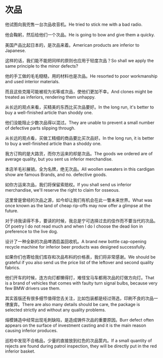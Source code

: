 # 次品

<p><span class="chinese">他试图向我兜售一台次品收音机。</span><span class="english">He tried to stick me with a bad radio.</span></p>

<p><span class="chinese">他会鞠躬，然后给他们一个次品。</span><span class="english">He is going to bow and give them a quicky.</span></p>

<p><span class="chinese">美国产品比起日本的，是次品来着。</span><span class="english">American products are inferior to Japanese.</span></p>

<p><span class="chinese">这样的话，我们能不能把同样的原则也应用于轻度次品？</span><span class="english">So shall we apply the same principle to the minor defects?</span></p>

<p><span class="chinese">他的手工做的毛毛糙糙，用的材料也是次品。</span><span class="english">He resorted to poor workmanship and used interior materials.</span></p>

<p><span class="chinese">而且这些克隆可能被视为劣等或次品，使他们更加不幸。</span><span class="english">And clones might be treated as inferiors, rendering them unhappy.</span></p>

<p><span class="chinese">从长远的观点来看，买精美的东西比买次品要好。</span><span class="english">In the long run, it's better to buy a well-finished article than shoddy one.</span></p>

<p><span class="chinese">他们没能阻止少数次品得以混过。</span><span class="english">They are unable to prevent a small number of defective parts slipping through.</span></p>

<p><span class="chinese">从长远的观点看，买做工精细的商品要比买次品好。</span><span class="english">In the long run, it is better to buy a well-finished article than a shoddy one.</span></p>

<p><span class="chinese">我方订购的是大路货，而你方运来的却是次品。</span><span class="english">The goods we ordered are of average quality, but you sent us inferior merchandise.</span></p>

<p><span class="chinese">本店羊毛衫展销，全为名牌，绝无次品。</span><span class="english">All woollen sweaters in this cardigan show are famous Brands, and no. defective goods.</span></p>

<p><span class="chinese">如你方运来次品，我们将保留索赔权。</span><span class="english">If you shall send us inferior merchandise, we'll reserve the right to claim for osseous.</span></p>

<p><span class="chinese">这里曾是曾经的次品之源，如今却让我们有机会在此一瞥未来世界。</span><span class="english">What was once known as the land of cheap rip-offs may now offer a glimpse at the future.</span></p>

<p><span class="chinese">对于诗我读得不多，要读的时候，我总是宁可选择过去的佳作而不要当代的次品。</span><span class="english">Of poetry I do not read much and when I do I choose the dead lion in preference to the live dog.</span></p>

<p><span class="chinese">设计了一种全新的次品啤酒启盖回收机。</span><span class="english">A brand new bottle cap-opening recycle machine for inferior beer products was designed successfully.</span></p>

<p><span class="chinese">如果你们也寄给我们库存和次品布料的价格表，我们将非常感谢。</span><span class="english">We should be grateful if you also send us the price list of the leftover and second quality fabrics.</span></p>

<p><span class="chinese">他们开车的时候，连方向灯都懒得打，难怪宝马车都用次品的灯做方向灯。</span><span class="english">That is a brand of vehicles that comes with faulty turn signal bulbs, because very few BMW drivers use them.</span></p>

<p><span class="chinese">其实首版还有很多细节值得您去关注，比如包装都是经过筛选，印刷不良的次品一律废弃。</span><span class="english">There are also many details should be care, the package is selected strictly and without any quality problems.</span></p>

<p><span class="chinese">熔模铸造中经常出现毛刺缺陷，是造成铸件次品的重要原因。</span><span class="english">Burr defect often appears on the surface of investment casting and it is the main reason causing inferior produces.</span></p>

<p><span class="chinese">巡检中发现不合格品，少量的直接放到红色的次品筐内。</span><span class="english">If a small quantity of rejects are found during patrol inspection, they will be directly put in the red inferior basket.</span></p>


